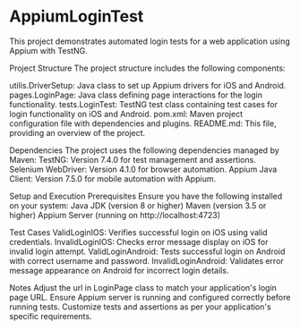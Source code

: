 # AppiumLoginTest
This project demonstrates automated login tests for a web application using Appium with TestNG.

Project Structure
The project structure includes the following components:

utilis.DriverSetup: Java class to set up Appium drivers for iOS and Android.
pages.LoginPage: Java class defining page interactions for the login functionality.
tests.LoginTest: TestNG test class containing test cases for login functionality on iOS and Android.
pom.xml: Maven project configuration file with dependencies and plugins.
README.md: This file, providing an overview of the project.


Dependencies
The project uses the following dependencies managed by Maven:
TestNG: Version 7.4.0 for test management and assertions.
Selenium WebDriver: Version 4.1.0 for browser automation.
Appium Java Client: Version 7.5.0 for mobile automation with Appium.


Setup and Execution
Prerequisites
Ensure you have the following installed on your system:
Java JDK (version 8 or higher)
Maven (version 3.5 or higher)
Appium Server (running on http://localhost:4723)


Test Cases
ValidLoginIOS: Verifies successful login on iOS using valid credentials.
InvalidLoginIOS: Checks error message display on iOS for invalid login attempt.
ValidLoginAndroid: Tests successful login on Android with correct username and password.
InvalidLoginAndroid: Validates error message appearance on Android for incorrect login details.


Notes
Adjust the url in LoginPage class to match your application's login page URL.
Ensure Appium server is running and configured correctly before running tests.
Customize tests and assertions as per your application's specific requirements.
